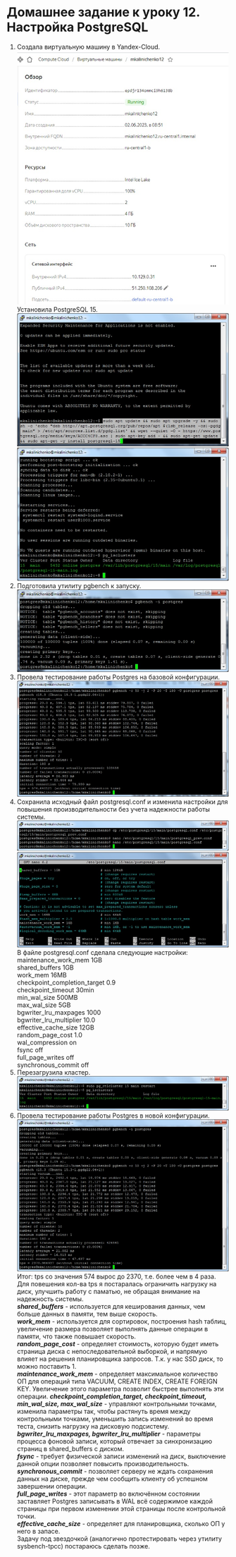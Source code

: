 # Домашнее задание к уроку 12. Настройка PostgreSQL #   
1. Создала виртуальную машину в Yandex-Cloud.   
![Шаг4](/12_1_create_vm.jpg)  
Установила PostgreSQL 15.   
![Шаг4](/12_2_inst_postgre.jpg)  
![Шаг4](/12_3_postgre_ok.jpg)  
1. Подготовила утилиту pgbench к запуску.      
![Шаг4](/12_4_pgbench_bef.jpg)  
1. Провела тестирование работы Postgres на базовой конфигурации.  
![Шаг4](/12_5_pgbench_first.jpg)  
1. Сохранила исходный файл postgresql.conf и изменила настройки для повышения производительности без учета надежности работы системы.   
![Шаг4](/12_6_postgresql_conf1.jpg)  
![Шаг4](/12_7_postgresql_conf2.jpg)  
В файле postgresql.conf сделала следующие настройки:      
   maintenance_work_mem            1GB   
   shared_buffers                  1GB   
   work_mem                        16MB   
   checkpoint_completion_target    0.9   
   checkpoint_timeout              30min   
   min_wal_size                    500MB   
   max_wal_size                    5GB   
   bgwriter_lru_maxpages           1000   
   bgwriter_lru_multiplier         10.0   
   effective_cache_size            12GB   
   random_page_cost                1.0   
   wal_compression                 on   
   fsync                           off   
   full_page_writes                off   
   synchronous_commit              off   
1. Перезагрузила кластер.   
![Шаг4](/12_8_restart.jpg)  
1. Провела тестирование работы Postgres в новой конфигурации.   
![Шаг4](/12_9_pgbench_second.jpg)   
Итог: tps со значения 574 вырос до 2370, т.е. более чем в 4 раза.   
Для повешения кол-ва tps я постаралась ограничить нагрузку на диск, улучшить работу с паматью, не обращая внимание на надежность системы.   
***shared_buffers*** - используется для кеширования данных, чем больше данных в памяти, тем выше скорость.   
***work_mem*** - используется для сортировок, построения hash таблиц, увеличение размера позволяет выполнять данные операции в памяти, что также повышает скорость.   
***random_page_cost*** - определяет стоимость, которую будет иметь страница диска с непоследовательной выборкой, и напрямую влияет на решения планировщика запросов. Т.к. у нас SSD диск, то можно поставить 1.   
***maintenance_work_mem*** - определяет максимальное количество ОП для операций типа VACUUM, CREATE INDEX, CREATE FOREIGN KEY. Увеличение этого параметра позволит быстрее выполнять эти операции.   ***checkpoint_completion_target, checkpoint_timeout, min_wal_size, max_wal_size*** - управляют контрольными точками, изменила параметры так, чтобы растянуть время между контрольными точками, уменьшить запись изменений во время теста, снизить нагрузку на дисковую подсистему.   
***bgwriter_lru_maxpages, bgwriter_lru_multiplier*** - параметры процесса фоновой записи, который отвечает за синхронизацию страниц в shared_buffers с диском.   
***fsync*** - требует физической записи изменений на диск, выключение данной опции позволяет повысить производительность.   
***synchronous_commit*** - позволяет серверу не ждать сохранения данных на диске, прежде чем сообщить клиенту об успешном завершении операции.   
***full_page_writes*** - этот параметр во включённом состоянии заставляет Postgres записывать в WAL всё содержимое каждой страницы при первом изменении этой страницы после контрольной точки.   
***effective_cache_size*** - определяет для планировщика, сколько ОП у него в запасе.   
Задачу под звездочкой (аналогично протестировать через утилиту sysbench-tpcc) постараюсь сделать позже.
